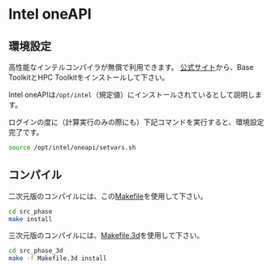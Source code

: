 # Intel oneAPI

## 環境設定

高性能なインテルコンパイラが無償で利用できます。
[公式サイト](https://www.intel.com/content/www/us/en/developer/tools/oneapi/toolkits.html)から、Base ToolkitとHPC Toolkitをインストールして下さい。

Intel oneAPIは`/opt/intel`（規定値）にインストールされているとして説明します。

ログインの度に（計算実行のみの際にも）下記コマンドを実行すると、環境設定完了です。

```sh
source /opt/intel/oneapi/setvars.sh
```

## コンパイル

二次元版のコンパイルには、この[Makefile](./Makefile)を使用して下さい。

```sh
cd src_phase
make install
```

三次元版のコンパイルには、[Makefile.3d](./Makefile.3d)を使用して下さい。

```sh
cd src_phase_3d
make -f Makefile.3d install
```

